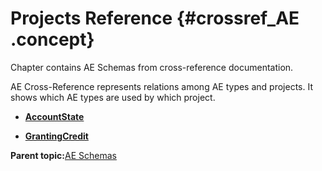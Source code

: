 # Projects Reference {#crossref_AE .concept}

Chapter contains AE Schemas from cross-reference documentation.

AE Cross-Reference represents relations among AE types and projects. It shows which AE types are used by which project.

-   **[AccountState](../../../crossref/ae/projsRef/AccountState.md)**  

-   **[GrantingCredit](../../../crossref/ae/projsRef/GrantingCredit.md)**  


**Parent topic:**[AE Schemas](../../../crossref/ae/AE.md)

